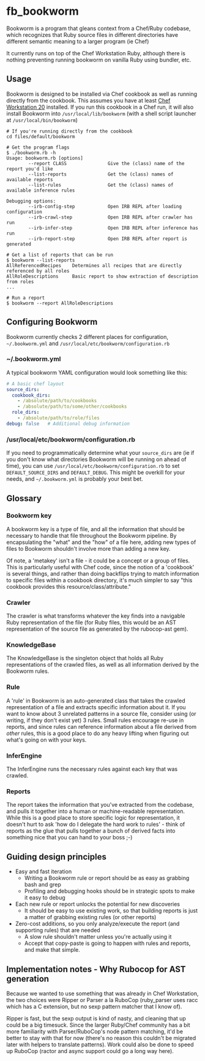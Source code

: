 fb_bookworm
===========

Bookworm is a program that gleans context from a Chef/Ruby codebase, which
recognizes that Ruby source files in different directories have different
semantic meaning to a larger program (ie Chef)

It currently runs on top of the Chef Workstation Ruby, although there is
nothing preventing running bookworm on vanilla Ruby using bundler, etc.

Usage
-----

Bookworm is designed to be installed via Chef cookbook as well as running
directly from the cookbook. This assumes you have at least [Chef Workstation
20](https://www.chef.io/downloads/tools/workstation) installed. If you run this
cookbook in a Chef run, it will also install Bookworm into
`/usr/local/lib/bookworm` (with a shell script launcher at
`/usr/local/bin/bookworm`)

```
# If you're running directly from the cookbook
cd files/default/bookworm

# Get the program flags
$ ./bookworm.rb -h
Usage: bookworm.rb [options]
        --report CLASS               Give the (class) name of the report you'd like
        --list-reports               Get the (class) names of available reports
        --list-rules                 Get the (class) names of available inference rules

Debugging options:
        --irb-config-step            Open IRB REPL after loading configuration
        --irb-crawl-step             Open IRB REPL after crawler has run
        --irb-infer-step             Open IRB REPL after inference has run
        --irb-report-step            Open IRB REPL after report is generated

# Get a list of reports that can be run
$ bookworm --list-reports
AllReferencedRecipes    Determines all recipes that are directly referenced by all roles
AllRoleDescriptions     Basic report to show extraction of description from roles
...

# Run a report
$ bookworm --report AllRoleDescriptions
```

Configuring Bookworm
--------------------

Bookworm currently checks 2 different places for configuration,
`~/.bookworm.yml` and `/usr/local/etc/bookworm/configuration.rb`

### ~/.bookworm.yml

A typical bookworm YAML configuration would look something like this:

```yaml
# A basic chef layout
source_dirs:
  cookbook_dirs:
    - /absolute/path/to/cookbooks
    - /absolute/path/to/some/other/cookbooks
  role_dirs:
    - /absolute/path/to/role/files
debug: false   # Additional debug information
```

### /usr/local/etc/bookworm/configuration.rb

If you need to programmatically determine what your `source_dirs` are (ie if
you don't know what directories Bookworm will be running on ahead of time), you
can use `/usr/local/etc/bookworm/configuration.rb` to set `DEFAULT_SOURCE_DIRS`
and `DEFAULT_DEBUG`. This might be overkill for your needs, and
`~/.bookworm.yml` is probably your best bet.

Glossary
--------

### Bookworm key

A bookworm key is a type of file, and all the information that should be
necessary to handle that file throughout the Bookworm pipeline. By
encapsulating the "what" and the "how" of a file here, adding new types of
files to Bookworm shouldn't involve more than adding a new key.

Of note, a 'metakey' isn't a file - it could be a concept or a group of files.
This is particularly useful with Chef code, since the notion of a 'cookbook' is
several things, and rather than doing backflips trying to match information to
specific files within a cookbook directory, it's much simpler to say "this
cookbook provides this resource/class/attribute."

### Crawler

The crawler is what transforms whatever the key finds into a navigable Ruby
representation of the file (for Ruby files, this would be an AST representation
of the source file as generated by the rubocop-ast gem).

### KnowledgeBase

The KnowledgeBase is the singleton object that holds all Ruby representations
of the crawled files, as well as all information derived by the Bookworm rules.

### Rule

A 'rule' in Bookworm is an auto-generated class that takes the crawled
representation of a file and extracts specific information about it. If you
want to know about 3 unrelated patterns in a source file, consider using (or
writing, if they don't exist yet) 3 rules. Small rules encourage re-use in
reports, and since rules can reference information about a file derived from
*other* rules, this is a good place to do any heavy lifting when figuring out
what's going on with your keys.

### InferEngine

The InferEngine runs the necessary rules against each key that was crawled.

### Reports

The report takes the information that you've extracted from the codebase, and
pulls it together into a human or machine-readable representation. While this
is a good place to store specific logic for representation, it doesn't hurt to
ask 'how do I delegate the hard work to rules' - think of reports as the glue
that pulls together a bunch of derived facts into something nice that you can
hand to your boss ;-)

Guiding design principles
-------------------------

* Easy and fast iteration
  * Writing a Bookworm rule or report should be as easy as grabbing bash and
    grep
  * Profiling and debugging hooks should be in strategic spots to make it easy
    to debug
* Each new rule or report unlocks the potential for new discoveries
  * It should be easy to use existing work, so that building reports is just a
    matter of grabbing existing rules (or other reports)
* Zero-cost additions, so you only analyze/execute the report (and supporting
  rules) that are needed
  * A slow rule shouldn't matter unless you're actually using it
  * Accept that copy-paste is going to happen with rules and reports, and make
    that simple.

Implementation notes - Why Rubocop for AST generation
-----------------------------------------------------

Because we wanted to use something that was already in Chef Workstation, the
two choices were Ripper or Parser a la RuboCop (ruby_parser uses racc which has
a C extension, but no sexp pattern matcher that I know of).

Ripper is fast, but the sexp output is kind of nasty, and cleaning that up
could be a big timesuck. Since the larger Ruby/Chef community has a bit more
familiarity with Parser/RuboCop's node pattern matching, it'd be better to stay
with that for now (there's no reason this couldn't be migrated later with
helpers to translate patterns). Work could also be done to speed up RuboCop
(ractor and async support could go a long way here).

